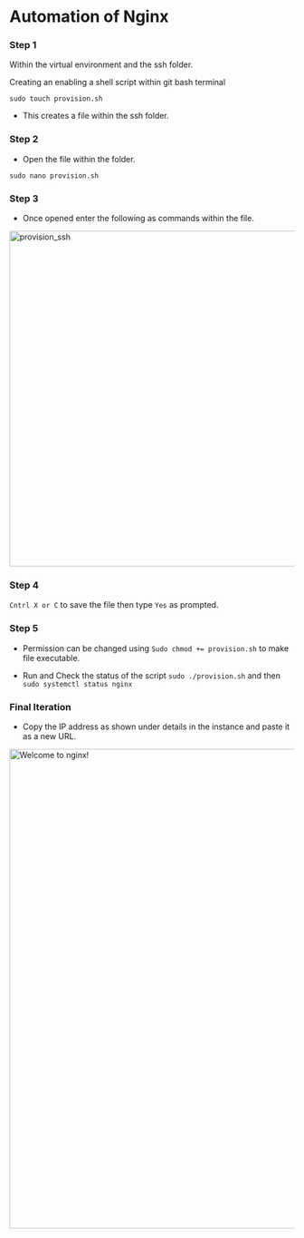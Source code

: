 <h1>Automation of Nginx</h1>

<h3>Step 1</h3>

Within the virtual environment and the ssh folder.

Creating an enabling a shell script within git bash terminal

`sudo touch provision.sh`

- This creates a file within the ssh folder.

<h3>Step 2</h3>

- Open the file within the folder.

`sudo nano provision.sh`

<h3>Step 3</h3>

- Once opened enter the following as commands within the file.

<img width="592" alt="provision_ssh" src="https://user-images.githubusercontent.com/126012715/232351327-44ba8342-215f-4bdf-a9d3-6fa7e0209312.png">

<h3>Step 4</h3>

`Cntrl X or C` to save the file then type `Yes` as prompted.

<h3>Step 5</h3>

- Permission can be changed using `Sudo chmod += provision.sh` to make file executable.

- Run and Check the status of the script `sudo ./provision.sh` and then `sudo systemctl status nginx`

<h3>Final Iteration</h3>

- Copy the IP address as shown under details in the instance and paste it as a new URL. 

<img width="846" alt="Welcome to nginx!" src="https://user-images.githubusercontent.com/126012715/232351414-e632d8ee-f292-4f08-ad5b-5245c14781c6.png">

